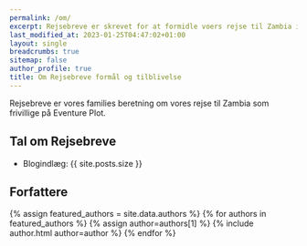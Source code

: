 ```yaml
---
permalink: /om/
excerpt: Rejsebreve er skrevet for at formidle voers rejse til Zambia i Afrika.
last_modified_at: 2023-01-25T04:47:02+01:00
layout: single
breadcrumbs: true
sitemap: false
author_profile: true
title: Om Rejsebreve formål og tilblivelse
---
```


Rejsebreve er vores families beretning om vores rejse til Zambia som frivillige på Eventure Plot.

## Tal om Rejsebreve

- Blogindlæg: {{ site.posts.size }}

## Forfattere

{% assign featured_authors = site.data.authors %}
{% for authors in featured_authors %}
  {% assign author=authors[1] %}
  {% include author.html author=author %}
{% endfor %}

